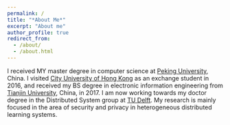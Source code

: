```yaml
---
permalink: /
title: "*About Me*"
excerpt: "About me"
author_profile: true
redirect_from: 
  - /about/
  - /about.html
---
```


I received MY master degree in computer science at [Peking University](http://english.pku.edu.cn/), China. I visited [City University of Hong Kong](https://www.cityu.edu.hk/) as an exchange student in 2016, and received my BS degree in electronic information engineering from [Tianjin University](http://www.tju.edu.cn/english/index.htm), China, in 2017. I am now working towards my doctor degree in the Distributed System group at [TU Delft](https://www.tudelft.nl/). My research is mainly focused in the area of security and privacy in heterogeneous distributed learning systems.


